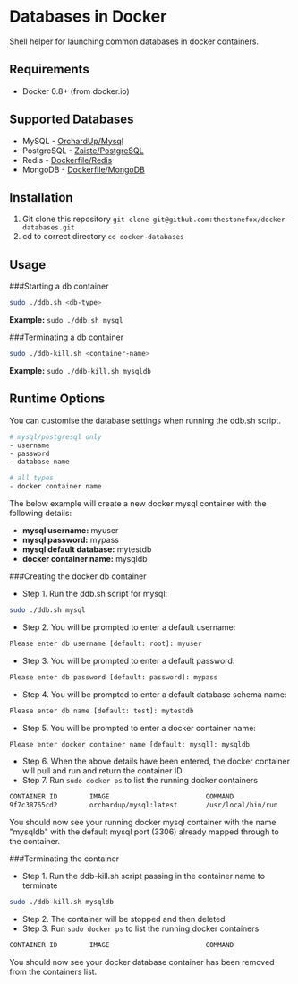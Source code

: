 Databases in Docker
===================

Shell helper for launching common databases in docker containers.

Requirements
------------

* Docker 0.8+ (from docker.io)

Supported Databases
-------------------

* MySQL - [OrchardUp/Mysql](https://github.com/orchardup/docker-mysql)
* PostgreSQL - [Zaiste/PostgreSQL](https://github.com/zaiste/docker-postgresql)
* Redis - [Dockerfile/Redis](https://github.com/dockerfile/redis)
* MongoDB - [Dockerfile/MongoDB](https://github.com/dockerfile/mongodb)


Installation
------------

1. Git clone this repository `git clone git@github.com:thestonefox/docker-databases.git`
2. cd to correct directory `cd docker-databases`

Usage
-----

###Starting a db container
```bash
sudo ./ddb.sh <db-type>
```

**Example:** `sudo ./ddb.sh mysql`

###Terminating a db container
```bash
sudo ./ddb-kill.sh <container-name>
```

**Example:** `sudo ./ddb-kill.sh mysqldb`


Runtime Options
---------------

You can customise the database settings when running the ddb.sh script. 

```bash
# mysql/postgresql only
- username
- password
- database name

# all types
- docker container name
```

The below example will create a new docker mysql container with the following details:

* **mysql username:** myuser
* **mysql password:** mypass
* **mysql default database:** mytestdb
* **docker container name:** mysqldb

###Creating the docker db container

* Step 1. Run the ddb.sh script for mysql: 
```bash
sudo ./ddb.sh mysql
```
* Step 2. You will be prompted to enter a default username:
```bash
Please enter db username [default: root]: myuser
```
* Step 3. You will be prompted to enter a default password:
```bash
Please enter db password [default: password]: mypass
```
* Step 4. You will be prompted to enter a default database schema name:
```bash
Please enter db name [default: test]: mytestdb
```
* Step 5. You will be prompted to enter a docker container name:
```bash
Please enter docker container name [default: mysql]: mysqldb
```
* Step 6. When the above details have been entered, the docker container will pull and run and return the container ID
* Step 7. Run `sudo docker ps` to list the running docker containers
```bash
CONTAINER ID        IMAGE                        COMMAND               CREATED             STATUS              PORTS                                        NAMES
9f7c38765cd2        orchardup/mysql:latest       /usr/local/bin/run    3 seconds ago       Up 2 seconds        0.0.0.0:3306->3306/tcp                       mysqldb  
```

You should now see your running docker mysql container with the name "mysqldb" with the default mysql port (3306) already mapped through to the container.


###Terminating the container

* Step 1. Run the ddb-kill.sh script passing in the container name to terminate
```bash
sudo ./ddb-kill.sh mysqldb
```
* Step 2. The container will be stopped and then deleted
* Step 3. Run `sudo docker ps` to list the running docker containers
```bash
CONTAINER ID        IMAGE                        COMMAND               CREATED             STATUS              PORTS                                        NAMES
```

You should now see your docker database container has been removed from the containers list.
